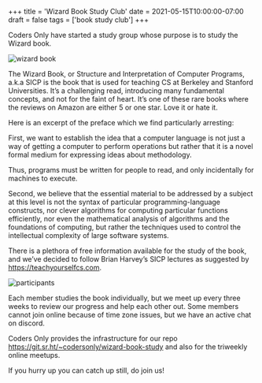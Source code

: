 +++
title = 'Wizard Book Study Club'
date = 2021-05-15T10:00:00-07:00
draft = false
tags = ['book study club']
+++

Coders Only have started a study group whose purpose is to study the Wizard book.

![wizard book](https://codersonly.org/wp-content/uploads/2021/05/wizard-book-meetup.png)

The Wizard Book, or Structure and Interpretation of Computer Programs, a.k.a SICP is the book that is used for teaching CS at Berkeley and Stanford Universities. It’s a challenging read, introducing many fundamental concepts, and not for the faint of heart. It’s one of these rare books where the reviews on Amazon are either 5 or one star. Love it or hate it.

Here is an excerpt of the preface which we find particularly arresting:

First, we want to establish the idea that a computer language is not just a way of getting a computer to perform operations but rather that it is a novel formal medium for expressing ideas about methodology.

Thus, programs must be written for people to read, and only incidentally for machines to execute.

Second, we believe that the essential material to be addressed by a subject at this level is not the syntax of particular programming-language constructs, nor clever algorithms for computing particular functions efficiently, nor even the mathematical analysis of algorithms and the foundations of computing, but rather the techniques used to control the intellectual complexity of large software systems.

There is a plethora of free information available for the study of the book, and we’ve decided to follow Brian Harvey’s SICP lectures as suggested by https://teachyourselfcs.com.

![participants](https://codersonly.org/wp-content/uploads/2021/05/wizard_book_week_0.png)

Each member studies the book individually, but we meet up every three weeks to review our progress and help each other out. Some members cannot join online because of time zone issues, but we have an active chat on discord.

Coders Only provides the infrastructure for our repo https://git.sr.ht/~codersonly/wizard-book-study and also for the triweekly online meetups.

If you hurry up you can catch up still, do join us!
